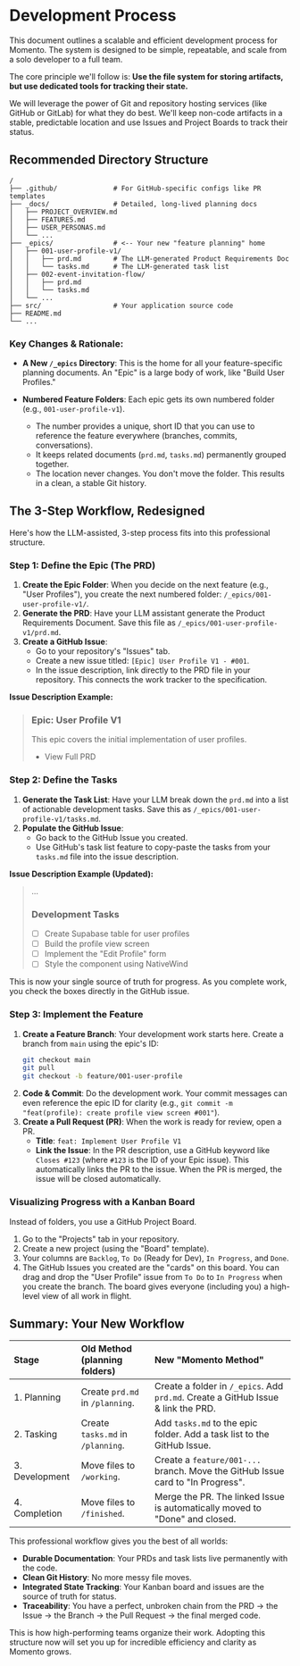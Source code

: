 # Development Process

This document outlines a scalable and efficient development process for Momento. The system is designed to be simple, repeatable, and scale from a solo developer to a full team.

The core principle we'll follow is: **Use the file system for storing artifacts, but use dedicated tools for tracking their state.**

We will leverage the power of Git and repository hosting services (like GitHub or GitLab) for what they do best. We'll keep non-code artifacts in a stable, predictable location and use Issues and Project Boards to track their status.

## Recommended Directory Structure

```
/
├── .github/              # For GitHub-specific configs like PR templates
├── _docs/                # Detailed, long-lived planning docs
│   ├── PROJECT_OVERVIEW.md
│   ├── FEATURES.md
│   ├── USER_PERSONAS.md
│   └── ...
├── _epics/               # <-- Your new "feature planning" home
│   ├── 001-user-profile-v1/
│   │   ├── prd.md        # The LLM-generated Product Requirements Doc
│   │   └── tasks.md      # The LLM-generated task list
│   ├── 002-event-invitation-flow/
│   │   ├── prd.md
│   │   └── tasks.md
│   └── ...
├── src/                  # Your application source code
├── README.md
└── ...
```

### Key Changes & Rationale:

- **A New `/_epics` Directory**: This is the home for all your feature-specific planning documents. An "Epic" is a large body of work, like "Build User Profiles."

- **Numbered Feature Folders**: Each epic gets its own numbered folder (e.g., `001-user-profile-v1`).
  - The number provides a unique, short ID that you can use to reference the feature everywhere (branches, commits, conversations).
  - It keeps related documents (`prd.md`, `tasks.md`) permanently grouped together.
  - The location never changes. You don't move the folder. This results in a clean, a stable Git history.

## The 3-Step Workflow, Redesigned

Here's how the LLM-assisted, 3-step process fits into this professional structure.

### Step 1: Define the Epic (The PRD)

1.  **Create the Epic Folder**: When you decide on the next feature (e.g., "User Profiles"), you create the next numbered folder: `/_epics/001-user-profile-v1/`.
2.  **Generate the PRD**: Have your LLM assistant generate the Product Requirements Document. Save this file as `/_epics/001-user-profile-v1/prd.md`.
3.  **Create a GitHub Issue**:
    - Go to your repository's "Issues" tab.
    - Create a new issue titled: `[Epic] User Profile V1 - #001`.
    - In the issue description, link directly to the PRD file in your repository. This connects the work tracker to the specification.

**Issue Description Example:**

> ### Epic: User Profile V1
>
> This epic covers the initial implementation of user profiles.
>
> - View Full PRD

### Step 2: Define the Tasks

1.  **Generate the Task List**: Have your LLM break down the `prd.md` into a list of actionable development tasks. Save this as `/_epics/001-user-profile-v1/tasks.md`.
2.  **Populate the GitHub Issue**:
    - Go back to the GitHub Issue you created.
    - Use GitHub's task list feature to copy-paste the tasks from your `tasks.md` file into the issue description.

**Issue Description Example (Updated):**

> ...
>
> ### Development Tasks
>
> - [ ] Create Supabase table for user profiles
> - [ ] Build the profile view screen
> - [ ] Implement the "Edit Profile" form
> - [ ] Style the component using NativeWind

This is now your single source of truth for progress. As you complete work, you check the boxes directly in the GitHub issue.

### Step 3: Implement the Feature

1.  **Create a Feature Branch**: Your development work starts here. Create a branch from `main` using the epic's ID:
    ```bash
    git checkout main
    git pull
    git checkout -b feature/001-user-profile
    ```
2.  **Code & Commit**: Do the development work. Your commit messages can even reference the epic ID for clarity (e.g., `git commit -m "feat(profile): create profile view screen #001"`).
3.  **Create a Pull Request (PR)**: When the work is ready for review, open a PR.
    - **Title**: `feat: Implement User Profile V1`
    - **Link the Issue**: In the PR description, use a GitHub keyword like `Closes #123` (where `#123` is the ID of your Epic issue). This automatically links the PR to the issue. When the PR is merged, the issue will be closed automatically.

### Visualizing Progress with a Kanban Board

Instead of folders, you use a GitHub Project Board.

1.  Go to the "Projects" tab in your repository.
2.  Create a new project (using the "Board" template).
3.  Your columns are `Backlog`, `To Do` (Ready for Dev), `In Progress`, and `Done`.
4.  The GitHub Issues you created are the "cards" on this board. You can drag and drop the "User Profile" issue from `To Do` to `In Progress` when you create the branch. The board gives everyone (including you) a high-level view of all work in flight.

## Summary: Your New Workflow

| Stage          | Old Method (planning folders)     | New "Momento Method"                                                              |
| :------------- | :-------------------------------- | :-------------------------------------------------------------------------------- |
| 1. Planning    | Create `prd.md` in `/planning`.   | Create a folder in `/_epics`. Add `prd.md`. Create a GitHub Issue & link the PRD. |
| 2. Tasking     | Create `tasks.md` in `/planning`. | Add `tasks.md` to the epic folder. Add a task list to the GitHub Issue.           |
| 3. Development | Move files to `/working`.         | Create a `feature/001-...` branch. Move the GitHub Issue card to "In Progress".   |
| 4. Completion  | Move files to `/finished`.        | Merge the PR. The linked Issue is automatically moved to "Done" and closed.       |

This professional workflow gives you the best of all worlds:

- **Durable Documentation**: Your PRDs and task lists live permanently with the code.
- **Clean Git History**: No more messy file moves.
- **Integrated State Tracking**: Your Kanban board and issues are the source of truth for status.
- **Traceability**: You have a perfect, unbroken chain from the PRD -> the Issue -> the Branch -> the Pull Request -> the final merged code.

This is how high-performing teams organize their work. Adopting this structure now will set you up for incredible efficiency and clarity as Momento grows.
